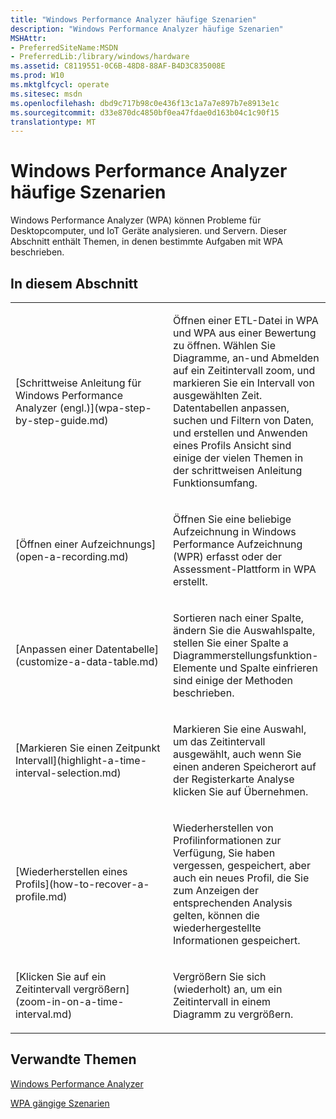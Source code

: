```yaml
---
title: "Windows Performance Analyzer häufige Szenarien"
description: "Windows Performance Analyzer häufige Szenarien"
MSHAttr:
- PreferredSiteName:MSDN
- PreferredLib:/library/windows/hardware
ms.assetid: C8119551-0C6B-48D8-88AF-B4D3C835008E
ms.prod: W10
ms.mktglfcycl: operate
ms.sitesec: msdn
ms.openlocfilehash: dbd9c717b98c0e436f13c1a7a7e897b7e8913e1c
ms.sourcegitcommit: d33e870dc4850bf0ea47fdae0d163b04c1c90f15
translationtype: MT
---
```

# <a name="windows-performance-analyzer-common-scenarios"></a>Windows Performance Analyzer häufige Szenarien


Windows Performance Analyzer (WPA) können Probleme für Desktopcomputer, und IoT Geräte analysieren. und Servern. Dieser Abschnitt enthält Themen, in denen bestimmte Aufgaben mit WPA beschrieben.

## <a name="in-this-section"></a>In diesem Abschnitt


<table>
<colgroup>
<col width="50%" />
<col width="50%" />
</colgroup>
<tbody>
<tr class="odd">
<td><p>[Schrittweise Anleitung für Windows Performance Analyzer (engl.)](wpa-step-by-step-guide.md)</p></td>
<td><p>Öffnen einer ETL-Datei in WPA und WPA aus einer Bewertung zu öffnen. Wählen Sie Diagramme, an-und Abmelden auf ein Zeitintervall zoom, und markieren Sie ein Intervall von ausgewählten Zeit. Datentabellen anpassen, suchen und Filtern von Daten, und erstellen und Anwenden eines Profils Ansicht sind einige der vielen Themen in der schrittweisen Anleitung Funktionsumfang.</p></td>
</tr>
<tr class="even">
<td><p>[Öffnen einer Aufzeichnungs](open-a-recording.md)</p></td>
<td><p>Öffnen Sie eine beliebige Aufzeichnung in Windows Performance Aufzeichnung (WPR) erfasst oder der Assessment-Plattform in WPA erstellt.</p></td>
</tr>
<tr class="odd">
<td><p>[Anpassen einer Datentabelle](customize-a-data-table.md)</p></td>
<td><p>Sortieren nach einer Spalte, ändern Sie die Auswahlspalte, stellen Sie einer Spalte a Diagrammerstellungsfunktion-Elemente und Spalte einfrieren sind einige der Methoden beschrieben.</p></td>
</tr>
<tr class="even">
<td><p>[Markieren Sie einen Zeitpunkt Intervall](highlight-a-time-interval-selection.md)</p></td>
<td><p>Markieren Sie eine Auswahl, um das Zeitintervall ausgewählt, auch wenn Sie einen anderen Speicherort auf der Registerkarte Analyse klicken Sie auf Übernehmen.</p></td>
</tr>
<tr class="odd">
<td><p>[Wiederherstellen eines Profils](how-to-recover-a-profile.md)</p></td>
<td><p>Wiederherstellen von Profilinformationen zur Verfügung, Sie haben vergessen, gespeichert, aber auch ein neues Profil, die Sie zum Anzeigen der entsprechenden Analysis gelten, können die wiederhergestellte Informationen gespeichert.</p></td>
</tr>
<tr class="even">
<td><p>[Klicken Sie auf ein Zeitintervall vergrößern](zoom-in-on-a-time-interval.md)</p></td>
<td><p>Vergrößern Sie sich (wiederholt) an, um ein Zeitintervall in einem Diagramm zu vergrößern.</p></td>
</tr>
</tbody>
</table>

 

## <a name="related-topics"></a>Verwandte Themen


[Windows Performance Analyzer](windows-performance-analyzer.md)

[WPA gängige Szenarien](windows-performance-analyzer-common-scenarios.md)

 

 







